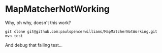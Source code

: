 # MapMatcherNotWorking
Why, oh why, doesn't this work?

    git clone git@github.com:paulspencerwilliams/MapMatcherNotWorking.git
    mvn test
    
And debug that failing test...
    
